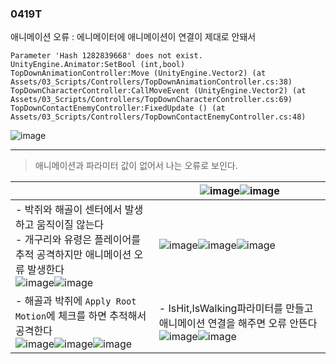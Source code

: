 ### 0419T  

애니메이션 오류 : 에니메이터에 애니메이션이 연결이 제대로 안돼서 



```
Parameter 'Hash 1282839668' does not exist.
UnityEngine.Animator:SetBool (int,bool)
TopDownAnimationController:Move (UnityEngine.Vector2) (at Assets/03_Scripts/Controllers/TopDownAnimationController.cs:38)
TopDownCharacterController:CallMoveEvent (UnityEngine.Vector2) (at Assets/03_Scripts/Controllers/TopDownCharacterController.cs:69)
TopDownContactEnemyController:FixedUpdate () (at Assets/03_Scripts/Controllers/TopDownContactEnemyController.cs:48)

```  


 

![image](https://github.com/s8st/20240320FinalProject/assets/153998744/c63f1709-476e-43d7-aed1-dcb88bd4f56c)  


---  

> 애니메이션과 파라미터 값이 없어서 나는 오류로 보인다.

||![image](https://github.com/s8st/20240320FinalProject/assets/153998744/40c3cc35-1438-471b-9c2d-519bdeb0c34c)![image](https://github.com/s8st/20240320FinalProject/assets/153998744/0cefa44f-e03b-4da8-9d78-a2e62241661c)|
|--|--|
|- 박쥐와 해골이 센터에서 발생하고 움직이질 않는다<br>- 개구리와 유령은 플레이어를 추적 공격하지만 애니메이션 오류 발생한다<br>![image](https://github.com/s8st/20240320FinalProject/assets/153998744/6b20c6fa-dd94-4027-88b4-35ba5e915a22)![image](https://github.com/s8st/20240320FinalProject/assets/153998744/d428e376-ab31-41f6-89e6-eac7115214e0)|![image](https://github.com/s8st/20240320FinalProject/assets/153998744/2bd48481-1a41-474d-a21b-9deb58f35964)![image](https://github.com/s8st/20240320FinalProject/assets/153998744/ae7d9517-c09a-4af5-92f9-a17ffa65582f)![image](https://github.com/s8st/20240320FinalProject/assets/153998744/28c1a78c-8542-43ae-a99f-2d11d13e2e01)|
|- 해골과 박쥐에 `Apply Root Motion`에 체크를 하면 추적해서 공격한다<br>![image](https://github.com/s8st/20240320FinalProject/assets/153998744/b1661e65-db8c-4f72-b31a-99574a21378a)![image](https://github.com/s8st/20240320FinalProject/assets/153998744/260e1110-7cc0-49ac-8322-068fb1aa111b)![image](https://github.com/s8st/20240320FinalProject/assets/153998744/94c58850-91b7-4f65-902c-17b5a3f11ee5)|- IsHit,IsWalking파라미터를 만들고 애니메이션 연결을 해주면 오류 안뜬다<br>![image](https://github.com/s8st/20240320FinalProject/assets/153998744/9c34d9c8-09e7-4284-af23-a2a0577e9f96)![image](https://github.com/s8st/20240320FinalProject/assets/153998744/d822e2f0-1a3d-48af-9325-e6f69d789f09)|

